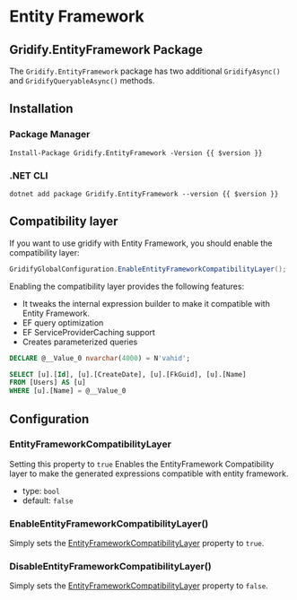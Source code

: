 # Entity Framework

## Gridify.EntityFramework Package

The `Gridify.EntityFramework` package has two additional `GridifyAsync()` and `GridifyQueryableAsync()` methods.

## Installation

### Package Manager

```shell-vue
Install-Package Gridify.EntityFramework -Version {{ $version }}
```

### .NET CLI

```shell-vue
dotnet add package Gridify.EntityFramework --version {{ $version }}
```

## Compatibility layer

If you want to use gridify with Entity Framework, you should enable the compatibility layer:

``` csharp
GridifyGlobalConfiguration.EnableEntityFrameworkCompatibilityLayer();
```

Enabling the compatibility layer provides the following features:

- It tweaks the internal expression builder to make it compatible with Entity Framework.
- EF query optimization
- EF ServiceProviderCaching support
- Creates parameterized queries

``` sql
DECLARE @__Value_0 nvarchar(4000) = N'vahid';

SELECT [u].[Id], [u].[CreateDate], [u].[FkGuid], [u].[Name]
FROM [Users] AS [u]
WHERE [u].[Name] = @__Value_0
```

## Configuration

### EntityFrameworkCompatibilityLayer

Setting this property to `true` Enables the EntityFramework Compatibility layer to make the generated expressions compatible with entity framework.

- type: `bool`
- default: `false`

### EnableEntityFrameworkCompatibilityLayer()

Simply sets the [EntityFrameworkCompatibilityLayer](#entityframeworkcompatibilitylayer) property to `true`.

### DisableEntityFrameworkCompatibilityLayer()

Simply sets the [EntityFrameworkCompatibilityLayer](#entityframeworkcompatibilitylayer) property to `false`.
